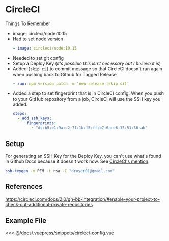 # CircleCI

Things To Remember

- image: circleci/node:10.15
- Had to set node version
  ```yml
  - image: circleci/node:10.15
  ```
- Needed to set git config
- Setup a Deploy Key (_it's possible this isn't necessary but I believe it is_)
- Added `[skip ci]` to commit message so that CircleCI doesn't run again when pushing back to Github for Tagged Release
  ```yml
  - run: npm version patch -m 'new release [skip ci]'
  ```
- Added a step to set fingerprint that is in CircleCI config. When you push to your GitHub repository from a job, CircleCI will use the SSH key you added.
  ```yml
  steps:
    - add_ssh_keys:
        fingerprints:
          - "dc:b5:e1:9a:c2:71:1b:f5:ff:b7:6a:e6:15:51:36:ab"
  ```

## Setup

For generating an SSH Key for the Deploy Key, you can't use what's found in Github Docs because it doesn't work now. See [CircleCI's mention](https://circleci.com/docs/2.0/gh-bb-integration/#creating-a-github-user-key).

```bash
ssh-keygen -m PEM -t rsa -C "droyer01@gmail.com"
```

## References

<https://circleci.com/docs/2.0/gh-bb-integration/#enable-your-project-to-check-out-additional-private-repositories>

## Example File

<<< @/docs/.vuepress/snippets/circleci-config.vue
